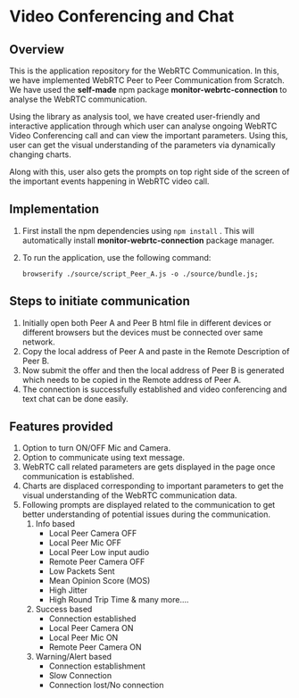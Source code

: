 # Video Conferencing and Chat

## Overview

This is the application repository for the WebRTC Communication. In this, we have implemented WebRTC Peer to Peer Communication from Scratch. We have used the **self-made** npm package **monitor-webrtc-connection** to analyse the WebRTC communication.

Using the library as analysis tool, we have created user-friendly and interactive application through which user can analyse ongoing WebRTC Video Conferencing call and can view the important parameters. Using this, user can get the visual understanding of the parameters via dynamically changing charts.

Along with this, user also gets the prompts on top right side of the screen of the important events happening in WebRTC video call.

## Implementation

1. First install the npm dependencies using `npm install` . This will automatically install **monitor-webrtc-connection** package manager.

2. To run the application, use the following command:

    `browserify ./source/script_Peer_A.js -o ./source/bundle.js; `

## Steps to initiate communication

1. Initially open both Peer A and Peer B html file in different devices or different browsers but the devices must be connected over same network.
2. Copy the local address of Peer A and paste in the Remote Description of Peer B.
3. Now submit the offer and then the local address of Peer B is generated which needs to be copied in the Remote address of Peer A.
4. The connection is successfully established and video conferencing and text chat can be done easily.

## Features provided

1. Option to turn ON/OFF Mic and Camera.
2. Option to communicate using text message.
3. WebRTC call related parameters are gets displayed in the page once communication is established.
4. Charts are displaced corresponding to important parameters to get the visual understanding of the WebRTC communication data.
5. Following prompts are displayed related to the communication to get better understanding of potential issues during the communication.
    1. Info based
        - Local Peer Camera OFF
        - Local Peer Mic OFF
        - Local Peer Low input audio
        - Remote Peer Camera OFF
        - Low Packets Sent
        - Mean Opinion Score (MOS)
        - High Jitter
        - High Round Trip Time & many more....
    2. Success based
        - Connection established
        - Local Peer Camera ON
        - Local Peer Mic ON
        - Remote Peer Camera ON
    3. Warning/Alert based
        - Connection establishment
        - Slow Connection
        - Connection lost/No connection
